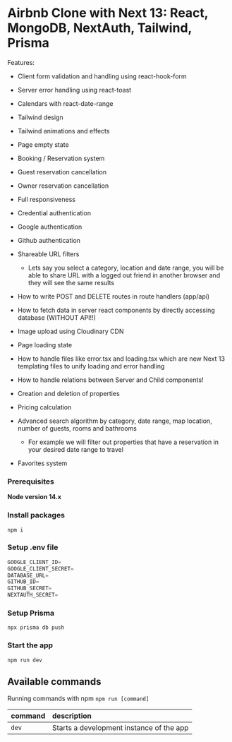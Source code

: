 # Airbnb Clone with Next 13: React, MongoDB, NextAuth, Tailwind, Prisma

Features:

- Client form validation and handling using react-hook-form
- Server error handling using react-toast
- Calendars with react-date-range
- Tailwind design
- Tailwind animations and effects
- Page empty state
- Booking / Reservation system
- Guest reservation cancellation
- Owner reservation cancellation
- Full responsiveness
- Credential authentication
- Google authentication
- Github authentication
- Shareable URL filters
    - Lets say you select a category, location and date range, you will be able to share URL with a logged out friend in another browser and they will see the same results
- How to write POST and DELETE routes in route handlers (app/api)
- How to fetch data in server react components by directly accessing database (WITHOUT API!!)
- Image upload using Cloudinary CDN
- Page loading state

- How to handle files like error.tsx and loading.tsx which are new Next 13 templating files to unify loading and error handling
- How to handle relations between Server and Child components!
- Creation and deletion of properties
- Pricing calculation
- Advanced search algorithm by category, date range, map location, number of guests, rooms and bathrooms
    - For example we will filter out properties that have a reservation in your desired date range to travel
- Favorites system

### Prerequisites

**Node version 14.x**

### Install packages

```shell
npm i
```

### Setup .env file


```js
GOOGLE_CLIENT_ID=
GOOGLE_CLIENT_SECRET=
DATABASE_URL=
GITHUB_ID=
GITHUB_SECRET=
NEXTAUTH_SECRET=
```

### Setup Prisma

```shell
npx prisma db push

```

### Start the app

```shell
npm run dev
```

## Available commands

Running commands with npm `npm run [command]`

| command         | description                              |
| :-------------- | :--------------------------------------- |
| `dev`           | Starts a development instance of the app |
